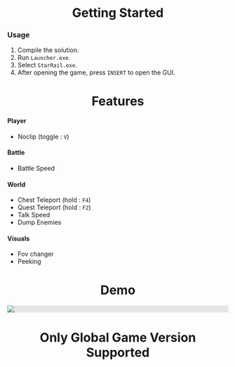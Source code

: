 <h1 align="center">Getting Started</h1>

### Usage

1. Сompile the solution.
2. Run `Launcher.exe`.
3. Select `StarRail.exe`.
4. After opening the game, press `INSERT` to open the GUI.

<h1 align="center">Features</h1>

#### Player

- Noclip (toggle : `V`)

#### Battle

- Battle Speed

#### World

- Chest Teleport (hold : `F4`)
- Quest Teleport (hold : `F2`)
- Talk Speed
- Dump Enemies

#### Visuals

- Fov changer
- Peeking

<h1 align="center">Demo</h1>

<p align="center">
  <img style="display: block;-webkit-user-select: none;margin: auto;background-color: hsl(0, 0%, 90%);transition: background-color 300ms;" src="https://i.imgur.com/naFxZS2.png">
</p>

<h1 align="center">Only Global Game Version Supported</h1>

